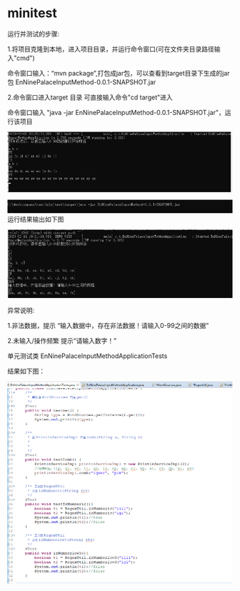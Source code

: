 # minitest

运行并测试的步骤:

1.将项目克隆到本地，进入项目目录，并运行命令窗口(可在文件夹目录路径输入"cmd")

命令窗口输入：“mvn package”,打包成jar包，可以查看到target目录下生成的jar包 EnNinePalaceInputMethod-0.0.1-SNAPSHOT.jar


2.命令窗口进入target 目录 可直接输入命令"cd target"进入

命令窗口输入 "java -jar EnNinePalaceInputMethod-0.0.1-SNAPSHOT.jar"，运行该项目

![命令](https://github.com/CarolineAB/currencyConverter/blob/master/images/%E4%B9%9D%E8%BC%B8.jpg)

![运行](https://github.com/CarolineAB/currencyConverter/blob/master/images/1581680657(1).png)
运行结果输出如下图

![结果输出](https://github.com/CarolineAB/currencyConverter/blob/master/images/1581680281.jpg)

异常说明:

1.非法数据，提示 “输入数据中，存在非法数据！请输入0-99之间的数据”

2.未输入/操作频繁 提示“请输入数字！”



单元测试类 EnNinePalaceInputMethodApplicationTests

结果如下图：

![junit 测试结果](https://github.com/CarolineAB/currencyConverter/blob/master/images/1581680339(1).jpg)
